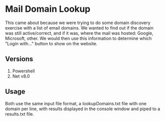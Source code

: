 # Mail Domain Lookup
This came about because we were trying to do some domain discovery exercise with a list of email domains.
We wanted to find out if the domain was still active/correct, and if it was, where the mail was hosted: Google, Microsoft, other.
We would then use this information to determine which "Login with..." button to show on the website.

## Versions
1. Powershell
2. Net v8.0

## Usage

Both use the same input file format, a lookupDomains.txt file with one domain per line, with results displayed in the console window and piped to a results.txt file.
